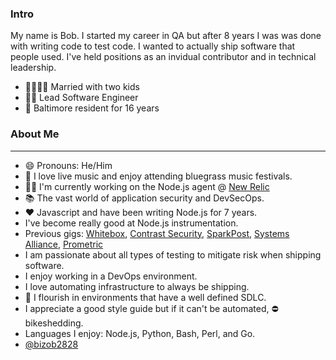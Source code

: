 ### Intro
My name is Bob. I started my career in QA but after 8 years I was was done with writing code to test code. I wanted to actually ship software that people used. I've held positions as an invidual contributor and in technical leadership.

 - 👨‍👩‍👧‍👦 Married with two kids
 - 👨‍💻 Lead Software Engineer
 - 🦀 Baltimore resident for 16 years


### About Me
------------
 - 😄 Pronouns: He/Him
 - 🎻 I love live music and enjoy attending bluegrass music festivals.
 - 🐱‍💻 I'm currently working on the Node.js agent @ [New Relic](https://github.com/newrelic/node-newrelic)
 - 📚 The vast world of application security and DevSecOps.
 - ❤️  Javascript and have been writing Node.js for 7 years.
 - I've become really good at Node.js instrumentation.
 - Previous gigs: [Whitebox](https://www.whitebox.com), [Contrast Security](https://www.contrastsecurity.com), [SparkPost](https://www.sparkpost.com), [Systems Alliance](https://www.systemsalliance.com), [Prometric](https://www.prometric.com)
 - I am passionate about all types of testing to mitigate risk when shipping software.
 - I enjoy working in a DevOps environment.
 - I love automating infrastructure to always be shipping.
 - 🌱 I flourish in environments that have a well defined SDLC.
 - I appreciate a good style guide but if it can't be automated, ⛔ bikeshedding.
 - Languages I enjoy: Node.js, Python, Bash, Perl, and Go.
 - [@bizob2828](https://www.twitter.com/bizob2828)


